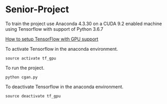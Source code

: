 # Senior-Project

To train the project use Anaconda 4.3.30 on a CUDA 9.2 enabled machine using Tensorflow with support of Python 3.6.7

[How to setup TensorFlow with GPU support](https://towardsdatascience.com/tensorflow-gpu-installation-made-easy-use-conda-instead-of-pip-52e5249374bc)

To activate Tensorflow in the anaconda environment.
```
source activate tf_gpu
```

To run the project.
```
python cgan.py
```

To deactivate Tensorflow in the anaconda environment.
```
source deactivate tf_gpu
```
